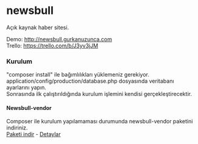 # newsbull
Açık kaynak haber sitesi.<br />

Demo: http://newsbull.gurkanuzunca.com<br />
Trello: https://trello.com/b/J3yv3jJM

### Kurulum
"composer install" ile bağımlılıkları yüklemeniz gerekiyor.<br />
application/config/production/database.php dosyasında veritabanı ayarlarını yapın.<br />
Sonrasında ilk çalıştırıldığında kurulum işlemini kendisi gerçekleştirecektir.

#### Newsbull-vendor
Composer ile kurulum yapılamaması durumunda newsbull-vendor paketini indiriniz.<br />
[Paketi indir](https://github.com/gurkanuzunca/newsbull-vendor/archive/master.zip) - [Detaylar](https://github.com/gurkanuzunca/newsbull-vendor)
